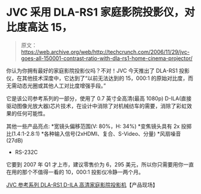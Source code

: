 # JVC 采用 DLA-RS1 家庭影院投影仪，对比度高达 15，

> 原文：<https://web.archive.org/web/http://techcrunch.com/2006/11/29/jvc-goes-all-150001-contrast-ratio-with-dla-rs1-home-cinema-projector/>

你认为你拥有最好的家庭影院投影仪吗？不对！JVC 今天推出了 DLA-RS1 投影仪，在其他技术深度中，它达到了“以前无法达到的 15，000:1 的原始对比度，而无需动态光圈或其他人工对比度增强手段。”

它是该公司参考系列的一部分，使用了 0.7 英寸全高清(最高 1080p) D-ILA(直接驱动图像光放大器)芯片技术，在设计中消除了对机械纺车的需要，消除了彩虹效果的任何可能性。

其他一些产品亮点:
*宽镜头偏移范围(V: 80%，H: 34%)
*变焦镜头具有 2x 投掷比(1.4:1-2.8:1)
*各种输入信号(2xHDMI、复合、S-Video、分量)
*风扇噪音(27dB)
* RS-232C

它要到 2007 年 Q1 才上市，建议零售价为 6，295 美元，所以你只需要用你一直在用的那个不值得一看的 10，000:1 投影仪冷静一两个月。

[JVC 参考系列 DLA-RS1 D-ILA 高清家庭影院投影机](https://web.archive.org/web/20141017050319/http://pro.jvc.com/prof/attributes/features.jsp?model_id=MDL101681&feature_id=01)【产品现场】